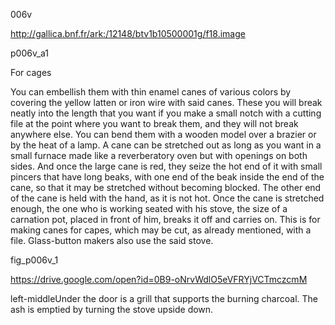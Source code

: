 006v 

http://gallica.bnf.fr/ark:/12148/btv1b10500001g/f18.image

p006v_a1

For cages

You can embellish them with thin enamel canes of various colors by covering the yellow latten or iron wire with said canes. These you will break neatly into the length that you want if you make a small notch with a cutting file at the point where you want to break them, and they will not break anywhere else. You can bend them with a wooden model over a brazier or by the heat of a lamp. A cane can be stretched out as long as you want in a small furnace made like a reverberatory oven but with openings on both sides. And once the large cane is red, they seize the hot end of it with small pincers that have long beaks, with one end of the beak inside the end of the cane, so that it may be stretched without becoming blocked. The other end of the cane is held with the hand, as it is not hot. Once the cane is stretched enough, the one who is working seated with his stove, the size of a carnation pot, placed in front of him, breaks it off and carries on. This is for making canes for capes, which may be cut, as already mentioned, with a file. Glass-button makers also use the said stove.



fig_p006v_1

https://drive.google.com/open?id=0B9-oNrvWdlO5eVFRYjVCTmczcmM



left-middleUnder the door is a grill that supports the burning charcoal. The ash is emptied by turning the stove upside down.

